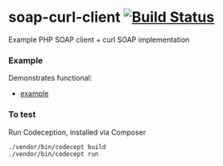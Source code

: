 # soap-curl-client [![Build Status](https://travis-ci.org/alexsnowb/soap-curl-client.svg?branch=master)](https://travis-ci.org/alexsnowb/soap-curl-client)

Example PHP SOAP client + curl SOAP implementation

### Example

Demonstrates functional:

* [example](https://github.com/alexsnowb/soap-curl-client/blob/master/index.php)

### To test

Run Codeception, installed via Composer

```
./vendor/bin/codecept build
./vendor/bin/codecept run
```
